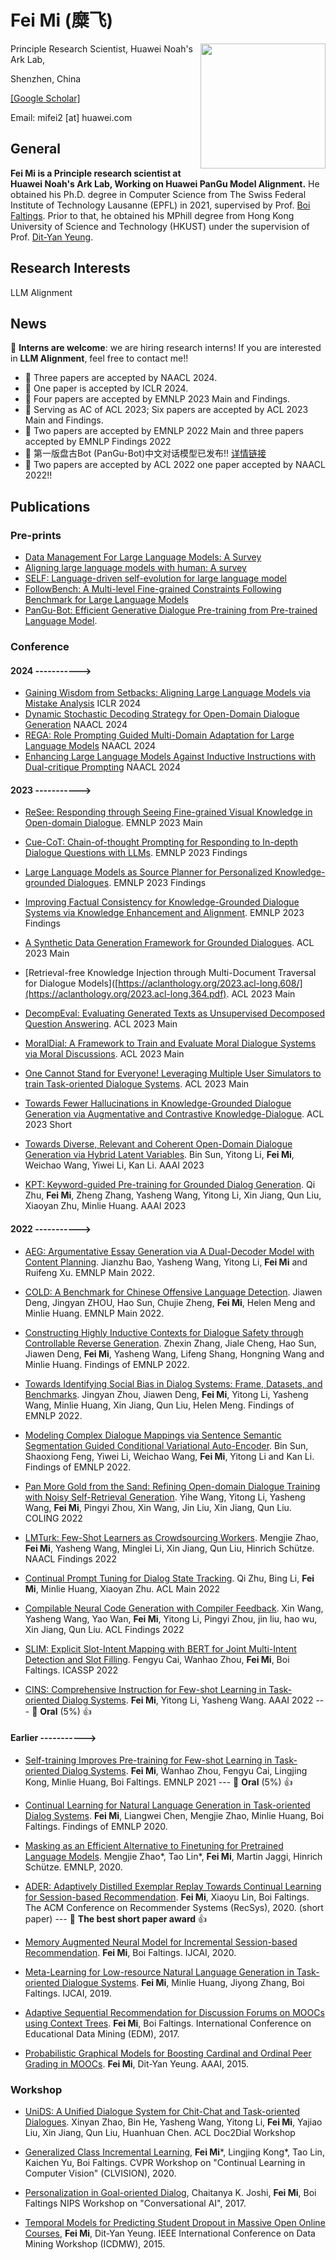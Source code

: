 # Fei Mi (糜飞)

<img align="right" height="200" src="https://user-images.githubusercontent.com/2612775/155544406-0db03a08-2076-4553-b75a-0edeafc78e94.JPG">
Principle Research Scientist, Huawei Noah's Ark Lab,

Shenzhen, China

[[Google Scholar]](https://scholar.google.com/citations?user=gX3493QAAAAJ&hl=zh-CN)

Email: mifei2 [at] huawei.com  

## General

**Fei Mi is a Principle research scientist at Huawei Noah's Ark Lab, Working on Huawei PanGu Model Alignment.** He obtained his Ph.D. degree in Computer Science from The Swiss Federal Institute of Technology Lausanne (EPFL) in 2021, supervised by Prof. [Boi Faltings](https://lia.epfl.ch/~faltings/). Prior to that, he obtained his MPhill degree from Hong Kong University of Science and Technology (HKUST) under the supervision of Prof. [Dit-Yan Yeung](https://sites.google.com/view/dyyeung).

## Research Interests
LLM Alignment

## News
:cherries: **Interns are welcome**: we are hiring research interns! If you are interested in **LLM Alignment**, feel free to contact me!!
- :cherries: Three papers are accepted by NAACL 2024.
- :cherries: One paper is accepted by ICLR 2024.
- :cherries: Four papers are accepted by EMNLP 2023 Main and Findings.
- :cherries: Serving as AC of ACL 2023; Six papers are accepted by ACL 2023 Main and Findings.
- :cherries: Two papers are accepted by EMNLP 2022 Main and three papers accepted by EMNLP Findings 2022
- :cherries: 第一版盘古Bot (PanGu-Bot)中文对话模型已发布!! [详情链接](https://arxiv.org/abs/2203.17090)
- :cherries: Two papers are accepted by ACL 2022 one paper accepted by NAACL 2022!!

## Publications

### Pre-prints
- [Data Management For Large Language Models: A Survey](https://arxiv.org/abs/2312.01700)
- [Aligning large language models with human: A survey](https://arxiv.org/abs/2307.12966)
- [SELF: Language-driven self-evolution for large language model](https://arxiv.org/abs/2310.00533)
- [FollowBench: A Multi-level Fine-grained Constraints Following Benchmark for Large Language Models](https://arxiv.org/abs/2310.20410)
- [PanGu-Bot: Efficient Generative Dialogue Pre-training from Pre-trained Language Model](https://arxiv.org/abs/2203.17090). 

### Conference
#### 2024 ----------->
- [Gaining Wisdom from Setbacks: Aligning Large Language Models via Mistake Analysis](https://openreview.net/forum?id=aA33A70IO6) ICLR 2024
- [Dynamic Stochastic Decoding Strategy for Open-Domain Dialogue Generation](https://openreview.net/forum?id=ffh3zr1xk_O) NAACL 2024
- [REGA: Role Prompting Guided Multi-Domain Adaptation for Large Language Models](https://arxiv.org/abs/2403.02756) NAACL 2024
- [Enhancing Large Language Models Against Inductive Instructions with Dual-critique Prompting](https://arxiv.org/abs/2305.13733) NAACL 2024
  
#### 2023 ----------->
- [ReSee: Responding through Seeing Fine-grained Visual Knowledge in Open-domain Dialogue](https://aclanthology.org/2023.emnlp-main.479/). EMNLP 2023 Main
  
- [Cue-CoT: Chain-of-thought Prompting for Responding to In-depth Dialogue Questions with LLMs](https://openreview.net/forum?id=FRRlmKxuf2). EMNLP 2023 Findings
  
- [Large Language Models as Source Planner for Personalized Knowledge-grounded Dialogues](https://arxiv.org/abs/2310.08840). EMNLP 2023 Findings
  
- [Improving Factual Consistency for Knowledge-Grounded Dialogue Systems via Knowledge Enhancement and Alignment](https://aclanthology.org/2023.findings-emnlp.525.pdf). EMNLP 2023 Findings

- [A Synthetic Data Generation Framework for Grounded Dialogues](https://aclanthology.org/2023.acl-long.608/). ACL 2023 Main

- [Retrieval-free Knowledge Injection through Multi-Document Traversal for Dialogue Models]([https://aclanthology.org/2023.acl-long.608/](https://aclanthology.org/2023.acl-long.364.pdf). ACL 2023 Main

- [DecompEval: Evaluating Generated Texts as Unsupervised Decomposed Question Answering](https://aclanthology.org/2023.acl-long.539/). ACL 2023 Main

- [MoralDial: A Framework to Train and Evaluate Moral Dialogue Systems
via Moral Discussions](https://aclanthology.org/2023.acl-long.123.pdf). ACL 2023 Main

- [One Cannot Stand for Everyone! Leveraging Multiple User Simulators to train Task-oriented Dialogue Systems](https://aclanthology.org/2023.acl-long.1/). ACL 2023 Main

- [Towards Fewer Hallucinations in Knowledge-Grounded Dialogue Generation via Augmentative and Contrastive Knowledge-Dialogue](https://aclanthology.org/2023.acl-short.148/). ACL 2023 Short
  
- [Towards Diverse, Relevant and Coherent Open-Domain Dialogue Generation via Hybrid Latent Variables](https://arxiv.org/abs/2212.01145). Bin Sun, Yitong Li, **Fei Mi**, Weichao Wang, Yiwei Li, Kan Li. AAAI 2023

- [KPT: Keyword-guided Pre-training for Grounded Dialog Generation](https://arxiv.org/abs/2212.01739). Qi Zhu, **Fei Mi**, Zheng Zhang, Yasheng Wang, Yitong Li, Xin Jiang, Qun Liu, Xiaoyan Zhu, Minlie Huang. AAAI 2023

#### 2022 ----------->
- [AEG: Argumentative Essay Generation via A Dual-Decoder Model with Content Planning](https://aclanthology.org/2022.emnlp-main.343/). Jianzhu Bao, Yasheng Wang, Yitong Li, **Fei Mi** and Ruifeng Xu.  EMNLP Main 2022.

- [COLD: A Benchmark for Chinese Offensive Language Detection](https://arxiv.org/abs/2201.06025). Jiawen Deng, Jingyan ZHOU, Hao Sun, Chujie Zheng, **Fei Mi**, Helen Meng and Minlie Huang. EMNLP Main 2022.

- [Constructing Highly Inductive Contexts for Dialogue Safety through Controllable Reverse Generation](https://arxiv.org/abs/2212.01810). Zhexin Zhang, Jiale Cheng, Hao Sun, Jiawen Deng, **Fei Mi**, Yasheng Wang, Lifeng Shang, Hongning Wang and Minlie Huang. Findings of EMNLP 2022. 

- [Towards Identifying Social Bias in Dialog Systems: Frame, Datasets, and Benchmarks](https://arxiv.org/abs/2202.08011). Jingyan Zhou, Jiawen Deng, **Fei Mi**, Yitong Li, Yasheng Wang, Minlie Huang, Xin Jiang, Qun Liu, Helen Meng. Findings of EMNLP 2022. 

- [Modeling Complex Dialogue Mappings via Sentence Semantic Segmentation Guided Conditional Variational Auto-Encoder](https://arxiv.org/abs/2212.00231). Bin Sun, Shaoxiong Feng, Yiwei Li, Weichao Wang, **Fei Mi**, Yitong Li and Kan Li. Findings of EMNLP 2022. 

- [Pan More Gold from the Sand: Refining Open-domain Dialogue Training with Noisy Self-Retrieval Generation](https://arxiv.org/abs/2201.11367). Yihe Wang, Yitong Li, Yasheng Wang, **Fei Mi**, Pingyi Zhou, Xin Wang, Jin Liu, Xin Jiang, Qun Liu. COLING 2022

- [LMTurk: Few-Shot Learners as Crowdsourcing Workers](https://arxiv.org/abs/2112.07522). Mengjie Zhao, **Fei Mi**, Yasheng Wang, Minglei Li, Xin Jiang, Qun Liu, Hinrich Schütze. NAACL Findings 2022

- [Continual Prompt Tuning for Dialog State Tracking](https://openreview.net/pdf/1542aca0b87da0e75a08d20296c7c836c114fc20.pdf). Qi Zhu, Bing Li, **Fei Mi**, Minlie Huang, Xiaoyan Zhu. ACL Main 2022

- [Compilable Neural Code Generation with Compiler Feedback](https://openreview.net/pdf?id=Vk2eq640xdU). Xin Wang, Yasheng Wang, Yao Wan, **Fei Mi**, Yitong Li, Pingyi Zhou, jin liu, hao wu, Xin Jiang, Qun Liu. ACL Findings 2022

- [SLIM: Explicit Slot-Intent Mapping with BERT for Joint Multi-Intent Detection and Slot Filling](https://arxiv.org/abs/2108.11711). Fengyu Cai, Wanhao Zhou, **Fei Mi**, Boi Faltings. ICASSP 2022

- [CINS: Comprehensive Instruction for Few-shot Learning in Task-oriented Dialog Systems](https://arxiv.org/abs/2109.04645). **Fei Mi**, Yitong Li, Yasheng Wang. AAAI 2022  ---  :cherries: **Oral** (5%) :+1:

#### Earlier ----------->

- [Self-training Improves Pre-training for Few-shot Learning in Task-oriented Dialog Systems](https://aclanthology.org/2021.emnlp-main.142/). **Fei Mi**, Wanhao Zhou, Fengyu Cai, Lingjing Kong, Minlie Huang, Boi Faltings. EMNLP 2021  ---  :cherries: **Oral** (5%) :+1:

- [Continual Learning for Natural Language Generation in Task-oriented Dialog Systems](https://aclanthology.org/2020.findings-emnlp.310/). 
**Fei Mi**, Liangwei Chen, Mengjie Zhao, Minlie Huang, Boi Faltings. 
Findings of EMNLP 2020. 

- [Masking as an Efficient Alternative to Finetuning for Pretrained Language Models](https://aclanthology.org/2020.emnlp-main.174/). Mengjie Zhao*, Tao Lin*, **Fei Mi**, Martin Jaggi, Hinrich Schütze. 
EMNLP, 2020. 

- [ADER: Adaptively Distilled Exemplar Replay Towards Continual Learning for Session-based Recommendation](https://dl.acm.org/doi/abs/10.1145/3383313.3412218?casa_token=845HSBo8dhAAAAAA:FjbqVZkxhi0TwGNo2vjapqlQP-qsCc-iG6ZNnpmigsnZ_6G4Nb_RGUIn_djWHp667fFNZzSFqCVv). **Fei Mi**, Xiaoyu Lin, Boi Faltings. 
The ACM Conference on Recommender Systems (RecSys), 2020. (short paper)   ---  :cherries: **The best short paper award** :+1:

- [Memory Augmented Neural Model for Incremental Session-based Recommendation](https://www.ijcai.org/proceedings/2020/0300.pdf). **Fei Mi**, Boi Faltings. 
IJCAI, 2020.

- [Meta-Learning for Low-resource Natural Language Generation in Task-oriented Dialogue Systems](https://www.ijcai.org/proceedings/2019/0437.pdf). **Fei Mi**, Minlie Huang, Jiyong Zhang, Boi Faltings. 
IJCAI, 2019. 

- [Adaptive Sequential Recommendation for Discussion Forums on MOOCs using Context Trees](http://educationaldatamining.org/EDM2017/proc_files/papers/paper_25.pdf). **Fei Mi**, Boi Faltings.
International Conference on Educational Data Mining (EDM), 2017.

- [Probabilistic Graphical Models for Boosting Cardinal and Ordinal Peer Grading in MOOCs](https://www.aaai.org/ocs/index.php/AAAI/AAAI15/paper/viewPaper/9534). **Fei Mi**, Dit-Yan Yeung.
AAAI, 2015.

### Workshop
- [UniDS: A Unified Dialogue System for Chit-Chat and Task-oriented Dialogues](https://arxiv.org/abs/2110.08032). Xinyan Zhao, Bin He, Yasheng Wang, Yitong Li, **Fei Mi**, Yajiao Liu, Xin Jiang, Qun Liu, Huanhuan Chen. ACL Doc2Dial Workshop

- [Generalized Class Incremental Learning](https://openaccess.thecvf.com/content_CVPRW_2020/html/w15/Mi_Generalized_Class_Incremental_Learning_CVPRW_2020_paper.html), **Fei Mi***, Lingjing Kong*, Tao Lin, Kaichen Yu, Boi Faltings. CVPR Workshop on "Continual Learning in Computer Vision" (CLVISION), 2020.

- [Personalization in Goal-oriented Dialog](https://arxiv.org/abs/1706.07503), Chaitanya K. Joshi, **Fei Mi**, Boi Faltings
NIPS Workshop on "Conversational AI", 2017.

- [Temporal Models for Predicting Student Dropout in Massive Open Online Courses](https://dl.acm.org/doi/abs/10.1109/ICDMW.2015.174), **Fei Mi**, Dit-Yan Yeung.
IEEE International Conference on Data Mining Workshop (ICDMW), 2015.
